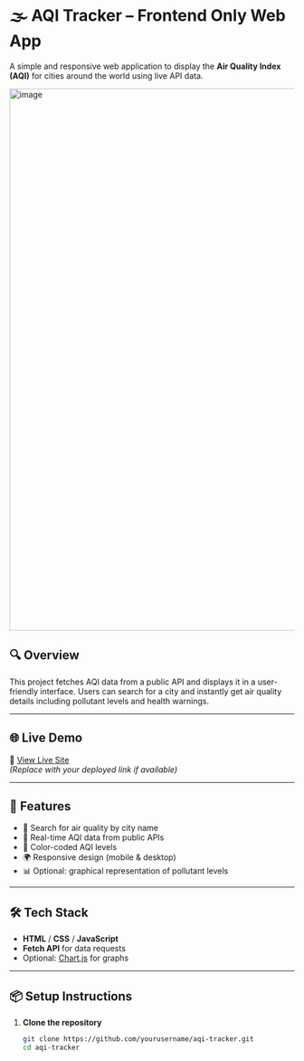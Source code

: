 # 🌫️ AQI Tracker – Frontend Only Web App

A simple and responsive web application to display the **Air Quality Index (AQI)** for cities around the world using live API data.

<img width="958" alt="image" src="https://github.com/user-attachments/assets/b8806819-bf62-407d-8cdc-5eb8ab474aca" />
<!-- Replace or remove this line if no screenshot -->

## 🔍 Overview

This project fetches AQI data from a public API and displays it in a user-friendly interface. Users can search for a city and instantly get air quality details including pollutant levels and health warnings.

---

## 🌐 Live Demo

🔗 [View Live Site](https://yourusername.github.io/aqi-tracker)  
*(Replace with your deployed link if available)*

---

## 🚀 Features

- 🔎 Search for air quality by city name
- 🧪 Real-time AQI data from public APIs
- 🎨 Color-coded AQI levels
- 🌍 Responsive design (mobile & desktop)
- 📊 Optional: graphical representation of pollutant levels

---

## 🛠️ Tech Stack

- **HTML** / **CSS** / **JavaScript**
- **Fetch API** for data requests
- Optional: [Chart.js](https://www.chartjs.org/) for graphs

---

## 📦 Setup Instructions

1. **Clone the repository**
   ```bash
   git clone https://github.com/yourusername/aqi-tracker.git
   cd aqi-tracker
